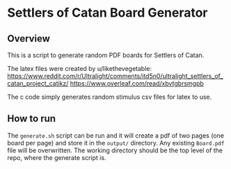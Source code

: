 
# Settlers of Catan Board Generator

## Overview
This is a script to generate random PDF boards for Settlers of Catan.

The latex files were created by u/likethevegetable:
https://www.reddit.com/r/Ultralight/comments/itd5n0/ultralight_settlers_of_catan_project_catikz/
https://www.overleaf.com/read/xbvtgbrsmgpb

The c code simply generates random stimulus csv files for latex to use.

## How to run
The `generate.sh` script can be run and it will create a pdf of two pages (one board per page) and store it in the `output/` directory. Any existing `Board.pdf` file will be overwritten. The working directory should be the top level of the repo, where the generate script is.